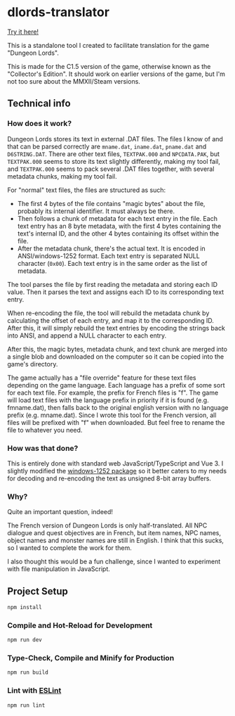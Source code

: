 # dlords-translator

[Try it here!](https://dlords.tysil.io/)

This is a standalone tool I created to facilitate translation for the game "Dungeon Lords".

This is made for the C1.5 version of the game, otherwise known as the "Collector's Edition".
It should work on earlier versions of the game, but I'm not too sure about the MMXII/Steam versions.

## Technical info
### How does it work?
Dungeon Lords stores its text in external .DAT files. The files I know of and that can be parsed correctly 
are `mname.dat`, `iname.dat`, `pname.dat` and `D6STRING.DAT`.
There are other text files, `TEXTPAK.000` and `NPCDATA.PAK`, but `TEXTPAK.000` seems to store its text slightly
differently, making my tool fail, and `TEXTPAK.000` seems to pack several .DAT files together, with several metadata
chunks, making my tool fail.

For "normal" text files, the files are structured as such:

* The first 4 bytes of the file contains "magic bytes" about the file, probably its internal identifier. It must always be there.
* Then follows a chunk of metadata for each text entry in the file. Each text entry has an 8 byte metadata, with the
first 4 bytes containing the text's internal ID, and the other 4 bytes containing its offset within the file.
* After the metadata chunk, there's the actual text. It is encoded in ANSI/windows-1252 format. Each text entry is
separated NULL character (`0x00`). Each text entry is in the same order as the list of metadata.

The tool parses the file by first reading the metadata and storing each ID value. Then it parses the text and assigns
each ID to its corresponding text entry.

When re-encoding the file, the tool will rebuild the metadata chunk by calculating the offset of each entry, and map it
to the corresponding ID. After this, it will simply rebuild the text entries by encoding the strings back into ANSI,
and append a NULL character to each entry.

After this, the magic bytes, metadata chunk, and text chunk are merged into a single blob and downloaded on the computer
so it can be copied into the game's directory.

The game actually has a "file override" feature for these text files depending on the game language.
Each language has a prefix of some sort for each text file. For example, the prefix for French files is "f". The game
will load text files with the language prefix in priority if it is found (e.g. fmname.dat), then falls back to the 
original english version with no language prefix (e.g. mname.dat). Since I wrote this tool for the French version,
all files will be prefixed with "f" when downloaded. But feel free to rename the file to whatever you need.

### How was that done?
This is entirely done with standard web JavaScript/TypeScript and Vue 3. I slightly modified the 
[windows-1252 package](https://github.com/mathiasbynens/windows-1252) so it better caters to my needs for decoding and
re-encoding the text as unsigned 8-bit array buffers.

### Why?
Quite an important question, indeed!

The French version of Dungeon Lords is only half-translated. All NPC dialogue and quest objectives are in French, but
item names, NPC names, object names and monster names are still in English. I think that this sucks, so I wanted to
complete the work for them.

I also thought this would be a fun challenge, since I wanted to experiment with file manipulation in JavaScript.

## Project Setup

```sh
npm install
```

### Compile and Hot-Reload for Development

```sh
npm run dev
```

### Type-Check, Compile and Minify for Production

```sh
npm run build
```

### Lint with [ESLint](https://eslint.org/)

```sh
npm run lint
```
